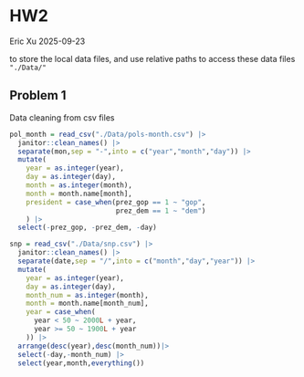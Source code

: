 HW2
================
Eric Xu
2025-09-23

to store the local data files, and use relative paths to access these
data files `"./Data/"`

## Problem 1

Data cleaning from csv files

``` r
pol_month = read_csv("./Data/pols-month.csv") |> 
  janitor::clean_names() |> 
  separate(mon,sep = "-",into = c("year","month","day")) |> 
  mutate(
    year = as.integer(year),
    day = as.integer(day),
    month = as.integer(month),
    month = month.name[month],
    president = case_when(prez_gop == 1 ~ "gop",
                          prez_dem == 1 ~ "dem")
    ) |> 
  select(-prez_gop, -prez_dem, -day)

snp = read_csv("./Data/snp.csv") |> 
  janitor::clean_names() |> 
  separate(date,sep = "/",into = c("month","day","year")) |> 
  mutate(
    year = as.integer(year),
    day = as.integer(day),
    month_num = as.integer(month),
    month = month.name[month_num],
    year = case_when(
      year < 50 ~ 2000L + year,
      year >= 50 ~ 1900L + year
    )) |> 
  arrange(desc(year),desc(month_num))|> 
  select(-day,-month_num) |>
  select(year,month,everything())
```
